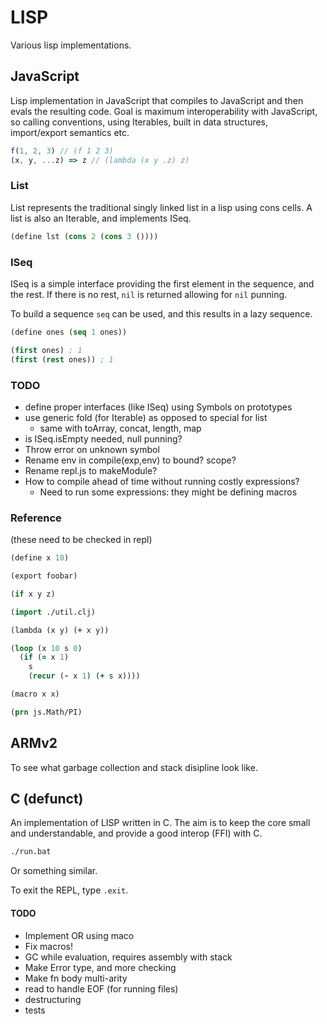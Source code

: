 # LISP

Various lisp implementations.

## JavaScript

Lisp implementation in JavaScript that compiles to JavaScript and then evals the resulting code. Goal is maximum interoperability with JavaScript, so calling conventions, using Iterables, built in data structures, import/export semantics etc.

```js
f(1, 2, 3) // (f 1 2 3)
(x, y, ...z) => z // (lambda (x y .z) z)
```

### List

List represents the traditional singly linked list in a lisp using cons cells. A list is also an Iterable, and implements ISeq.

```clj
(define lst (cons 2 (cons 3 ())))
```

### ISeq

ISeq is a simple interface providing the first element in the sequence, and the rest. If there is no rest, `nil` is returned allowing for `nil` punning.

To build a sequence `seq` can be used, and this results in a lazy sequence.

```clj
(define ones (seq 1 ones))

(first ones) ; 1
(first (rest ones)) ; 1
```

### TODO

- define proper interfaces (like ISeq) using Symbols on prototypes
- use generic fold (for Iterable) as opposed to special for list
  - same with toArray, concat, length, map
- is ISeq.isEmpty needed, null punning?
- Throw error on unknown symbol
- Rename env in compile(exp,env) to bound? scope?
- Rename repl.js to makeModule?
- How to compile ahead of time without running costly expressions?
  - Need to run some expressions: they might be defining macros

### Reference

(these need to be checked in repl)

```clj
(define x 10)

(export foobar)

(if x y z)

(import ./util.clj)

(lambda (x y) (+ x y))

(loop (x 10 s 0)
  (if (= x 1)
    s
    (recur (- x 1) (+ s x))))

(macro x x)

(prn js.Math/PI)
```

## ARMv2

To see what garbage collection and stack disipline look like.

## C (defunct)

An implementation of LISP written in C. The aim is to keep the core small and understandable, and provide a good interop (FFI) with C.

```bash
./run.bat
```

Or something similar.

To exit the REPL, type `.exit`.

#### TODO

- Implement OR using maco
- Fix macros!
- GC while evaluation, requires assembly with stack
- Make Error type, and more checking
- Make fn body multi-arity
- read to handle EOF (for running files)
- destructuring
- tests
